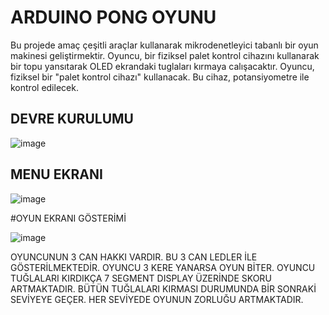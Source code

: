 # ARDUINO PONG OYUNU
Bu projede amaç çeşitli araçlar kullanarak mikrodenetleyici
tabanlı bir oyun makinesi geliştirmektir. Oyuncu, bir fiziksel
palet kontrol cihazını kullanarak bir topu yansıtarak OLED
ekrandaki tuglaları kırmaya calışacaktır. Oyuncu, fiziksel bir 
"palet kontrol cihazı" kullanacak. Bu cihaz, potansiyometre ile
kontrol edilecek.


## DEVRE KURULUMU
![image](https://github.com/BerkeKara00/ArduinoTuglaKirmaOyunu/assets/105048455/7df20c21-d7dc-4994-8fbf-d7fc92ad9bbd)


## MENU EKRANI

![image](https://github.com/BerkeKara00/ArduinoTuglaKirmaOyunu/assets/105048455/2e6d7f47-7dfc-4dba-9f13-7b5f8cdcc42a)




#OYUN EKRANI GÖSTERİMİ

![image](https://github.com/BerkeKara00/ArduinoTuglaKirmaOyunu/assets/105048455/bf286c37-8244-4530-b882-788ec5840449)

OYUNCUNUN 3 CAN HAKKI VARDIR. BU 3 CAN LEDLER İLE GÖSTERİLMEKTEDİR. OYUNCU 3 KERE YANARSA OYUN BİTER. OYUNCU TUĞLALARI KIRDIKÇA 7 SEGMENT DISPLAY ÜZERİNDE SKORU ARTMAKTADIR.
BÜTÜN TUĞLALARI KIRMASI DURUMUNDA BİR SONRAKİ SEVİYEYE GEÇER. HER SEVİYEDE OYUNUN ZORLUĞU ARTMAKTADIR.
